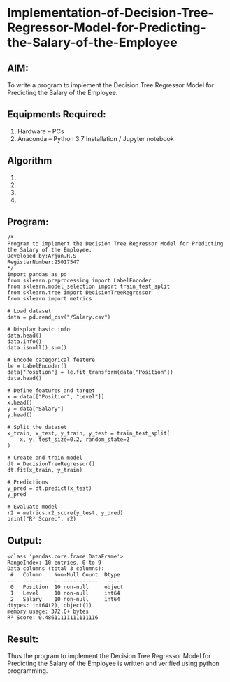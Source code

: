 # Implementation-of-Decision-Tree-Regressor-Model-for-Predicting-the-Salary-of-the-Employee

## AIM:
To write a program to implement the Decision Tree Regressor Model for Predicting the Salary of the Employee.

## Equipments Required:
1. Hardware – PCs
2. Anaconda – Python 3.7 Installation / Jupyter notebook

## Algorithm
1. 
2. 
3. 
4. 

## Program:
```
/*
Program to implement the Decision Tree Regressor Model for Predicting the Salary of the Employee.
Developed by:Arjun.R.S
RegisterNumber:25017547  
*/
import pandas as pd
from sklearn.preprocessing import LabelEncoder
from sklearn.model_selection import train_test_split
from sklearn.tree import DecisionTreeRegressor
from sklearn import metrics

# Load dataset
data = pd.read_csv("/Salary.csv")

# Display basic info
data.head()
data.info()
data.isnull().sum()

# Encode categorical feature
le = LabelEncoder()
data["Position"] = le.fit_transform(data["Position"])
data.head()

# Define features and target
x = data[["Position", "Level"]]
x.head()
y = data["Salary"]
y.head()

# Split the dataset
x_train, x_test, y_train, y_test = train_test_split(
    x, y, test_size=0.2, random_state=2
)

# Create and train model
dt = DecisionTreeRegressor()
dt.fit(x_train, y_train)

# Predictions
y_pred = dt.predict(x_test)
y_pred

# Evaluate model
r2 = metrics.r2_score(y_test, y_pred)
print("R² Score:", r2)
```

## Output:
```
<class 'pandas.core.frame.DataFrame'>
RangeIndex: 10 entries, 0 to 9
Data columns (total 3 columns):
 #   Column    Non-Null Count  Dtype
---  ------    --------------  -----
 0   Position  10 non-null     object
 1   Level     10 non-null     int64
 2   Salary    10 non-null     int64
dtypes: int64(2), object(1)
memory usage: 372.0+ bytes
R² Score: 0.48611111111111116

```


## Result:
Thus the program to implement the Decision Tree Regressor Model for Predicting the Salary of the Employee is written and verified using python programming.
